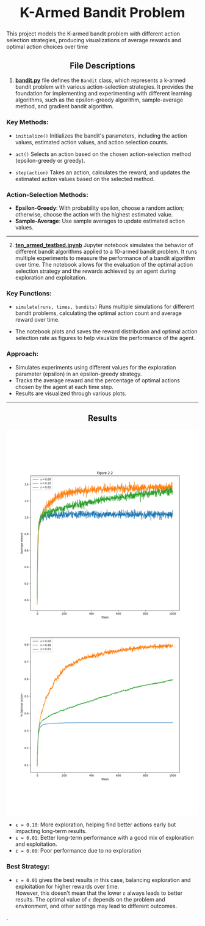 <h1 align="center" style="font-size: 36px;">K-Armed Bandit Problem </h1>
This project models the K-armed bandit problem with different action selection strategies, producing visualizations of average rewards and optimal action choices over time

<h2 align="center"><strong>File Descriptions</strong></h2>

1. [**bandit.py**](https://github.com/MariHovhannisyan/ReinforcementLearning/blob/master/ten-armed-testbed/src/bandit.py)  file defines the `Bandit` class, which represents a k-armed bandit problem with various action-selection strategies. It provides the foundation for implementing and experimenting with different learning algorithms, such as the epsilon-greedy algorithm, sample-average method, and gradient bandit algorithm.

### Key Methods:
- `initialize()`
  Initializes the bandit's parameters, including the action values, estimated action values, and action selection counts.

- `act()`
  Selects an action based on the chosen action-selection method (epsilon-greedy or greedy).

- `step(action)`
  Takes an action, calculates the reward, and updates the estimated action values based on the selected method.

### Action-Selection Methods:
- **Epsilon-Greedy**: With probability epsilon, choose a random action; otherwise, choose the action with the highest estimated value.
- **Sample-Average**: Use sample averages to update estimated action values.
---

2. [**ten_armed_testbed.ipynb**](https://github.com/MariHovhannisyan/ReinforcementLearning/blob/master/ten-armed-testbed/notebooks/ten_armed_testbed.ipynb) Jupyter notebook simulates the behavior of different bandit algorithms applied to a 10-armed bandit problem. It runs multiple experiments to measure the performance of a bandit algorithm over time. The notebook allows for the evaluation of the optimal action selection strategy and the rewards achieved by an agent during exploration and exploitation.

### Key Functions:
- `simulate(runs, times, bandits)`
  Runs multiple simulations for different bandit problems, calculating the optimal action count and average reward over time.

- The notebook plots and saves the reward distribution and optimal action selection rate as figures to help visualize the performance of the agent.

### Approach:
- Simulates experiments using different values for the exploration parameter (epsilon) in an epsilon-greedy strategy.
- Tracks the average reward and the percentage of optimal actions chosen by the agent at each time step.
- Results are visualized through various plots.

---
<h2 align="center"><strong>Results</strong></h2>

![Figure 2.2](https://raw.githubusercontent.com/MariHovhannisyan/ReinforcementLearning/master/ten-armed-testbed/generated_images/figure_2_2.png)

* `ε = 0.10`: More exploration, helping find better actions early but impacting long-term results.
* `ε = 0.01`: Better long-term performance with a good mix of exploration and exploitation.
* `ε = 0.00`: Poor performance due to no exploration

### Best Strategy:

* `ε = 0.01` gives the best results in this case, balancing exploration and exploitation for higher rewards over time.  
However, this doesn't mean that the lower `ε` always leads to better results. The optimal value of `ε` depends on the problem and environment, and other settings may lead to different outcomes.



.